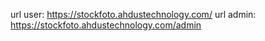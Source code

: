 url user: https://stockfoto.ahdustechnology.com/
url admin: https://stockfoto.ahdustechnology.com/admin
